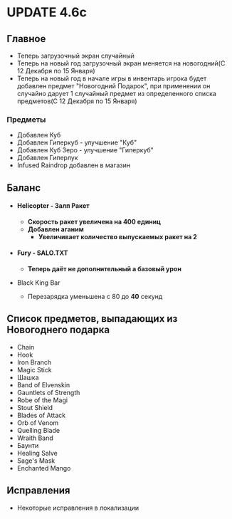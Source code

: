 # UPDATE 4.6c

## Главное

* Теперь загрузочный экран случайный
* Теперь на новый год загрузочный экран меняется на новогодний(С 12 Декабря по 15 Января)
* Теперь на новый год в начале игры в инвентарь игрока будет добавлен предмет "Новогодний Подарок", при применении он случайно дарует 1 случайный предмет из определенного списка предметов(С 12 Декабря по 15 Января)

### Предметы

* Добавлен Куб
* Добавлен Гиперкуб - улучшение "Куб"
* Добавлен Куб Зеро - улучшение "Гиперкуб"
* Добавлен Гиперлук
* Infused Raindrop добавлен в магазин

## Баланс

* #### Helicopter - Залп Ракет
  * **Скорость ракет увеличена на 400 единиц**
  * **Добавлен аганим**
  	* **Увеличивает количество выпускаемых ракет на 2**

* #### Fury - SALO.TXT
  * **Теперь даёт не дополнительный а базовый урон**

* Black King Bar
  * Перезарядка уменьшена с 80 до **40** секунд

## Список предметов, выпадающих из Новогоднего подарка

* Chain
* Hook
* Iron Branch
* Magic Stick
* Шашка
* Band of Elvenskin
* Gauntlets of Strength
* Robe of the Magi
* Stout Shield
* Blades of Attack
* Orb of Venom
* Quelling Blade
* Wraith Band
* Баунти
* Healing Salve
* Sage's Mask
* Enchanted Mango

## Исправления

* Некоторые исправления в локализации
